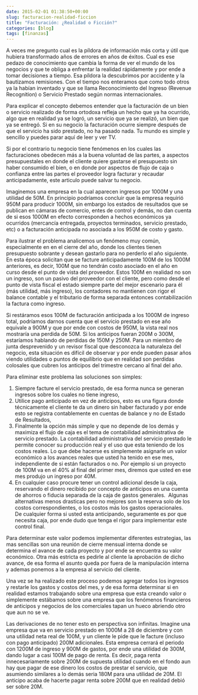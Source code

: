 ```yaml
---
date: 2015-02-01 01:38:50+00:00
slug: facturacion-realidad-ficcion
title: "Facturación: ¿Realidad o Ficción?"
categories: [blog]
tags: [finanzas]
---
```


A veces me pregunto cual es la píldora de información más corta y útil que
hubiera transformado años de errores en años de éxitos. Cual es ese pedazo de
conocimiento que cambia la forma de ver el mundo de los negocios y que te obliga
a enfrentar la realidad rápidamente y por ende a tomar decisiones a tiempo. Esa
píldora la descubrimos por accidente y la bautizamos remisiones. Con el tiempo
nos enteramos que como todo otros ya la habían inventado y que se llama
Reconocimiento del Ingreso (Revenue Recognition) o Servicio Prestado según
normas internacionales.

Para explicar el concepto debemos entender que la facturación de un bien o
servicio realizado de forma ortodoxa refleja un hecho que ya ha ocurrido, algo
que en realidad ya se logró, un servicio que ya se realizó, un bien que ya se
entregó. Si en su negocio la facturación ocurre siempre después de que el
servicio ha sido prestado, no ha pasado nada. Tu mundo es simple y sencillo y
puedes parar aquí de leer y ver TV.

Si por el contrario tu negocio tiene fenómenos en los cuales las facturaciones
obedecen más a la buena voluntad de las partes, a aspectos presupuestales en
donde el cliente quiere gastarse el presupuesto sin haber consumido el bien, o
en donde por aspectos de flujo de caja o confianza entre las partes el proveedor
logra facturar y recaudar anticipadamente, este articulo puede salvar tu
negocio.

Imaginemos una empresa en la cual aparecen ingresos por 1000M y una utilidad de
50M. En principio podríamos concluir que la empresa requirió 950M para producir
1000M, sin embargo los estados de resultados que se publican en cámaras de
comercio, entes de control y demás, no dan cuenta de si esos 1000M en efecto
corresponden a hechos económicos ya ocurridos (mercancía entregada, proyectos
terminados, servicio prestado, etc) o a facturación anticipada no asociada a los
950M de costo y gasto.

Para ilustrar el problema analicemos un fenómeno muy común, especialmente en en
el cierre del año, donde los clientes tienen presupuesto sobrante y desean
gastarlo para no perderlo el año siguiente. En esta época solicitan que se
facture anticipadamente 100M de los 1000M anteriores, es decir, 100M que no
tendrán costo asociado en el año en curso desde el punto de vista del
proveedor. Estos 100M en realidad no son un ingreso, son un pasivo del proveedor
con el cliente, pero como desde el punto de vista fiscal el estado siempre parte
del mejor escenario para él (más utilidad, más ingreso), los contadores no
mantienen con rigor el balance contable y el tributario de forma separada
entonces contabilización la factura como ingreso.

Si restáramos esos 100M de facturación anticipada a los 1000M de ingreso total,
podríamos darnos cuenta que el servicio prestado en ese año equivale a 900M y
que por ende con costos de 950M, la vista real nos mostraría una perdida de
50M. Si los anticipos fueran 200M o 300M, estaríamos hablando de perdidas de
150M y 250M. Para un miembro de junta desprevenido y un revisor fiscal que
desconozca la naturaleza del negocio, esta situación es difícil de observar y
por ende pueden pasar años viendo utilidades o puntos de equilibrio que en
realidad son perdidas colosales que cubren los anticipos del trimestre cercano
al final del año.

Para eliminar este problema las soluciones son simples:

  1. Siempre facture el servicio prestado, de esa forma nunca se generan
  ingresos sobre los cuales no tiene ingreso,
  2. Utilice pago anticipado en vez de anticipos, esto es una figura donde
  técnicamente el cliente te da un dinero sin haber facturado y por ende esto se
  registra contablemente en cuentas de balance y no de Estado de Resultados,
  3. Finalmente la opción más simple y que no depende de los demás y maximiza el
  flujo de caja es el tema de contabilidad administrativa de servicio
  prestado. La contabilidad administrativa del servicio prestado le permite
  conocer su producción real y el uso que esta teniendo de los costos reales. Lo
  que debe hacerse es simplemente asignarle un valor económico a los avances
  reales que usted ha tenido en ese mes, independiente de si están facturados o
  no. Por ejemplo si un proyecto de 100M va en el 40% al final del primer mes,
  diremos que usted en ese mes produjo un ingreso por 40M.
  4. En cualquier caso procure tener un control adicional desde la caja,
  reservando el dinero recibido por concepto de anticipos en una cuenta de
  ahorros o fiducia separada de la caja de gastos generales.  Algunas
  alternativas menos drasticas pero no mejores son la reserva solo de los costos
  correspondientes, o los costos más los gastos operacionales.   De cualquier
  forma si usted esta anticipando, seguramente es por que necesita caja, por
  ende dudo que tenga el rigor para implementar este control final.

Para determinar este valor podemos implementar diferentes estrategias, las mas
sencillas son una reunión de cierre mensual interna donde se determina el avance
de cada proyecto y por ende se encuentra su valor económico. Otra más estricta
es pedirle al cliente la aprobación de dicho avance, de esa forma el asunto
queda por fuera de la manipulación interna y ademas ponemos a la empresa al
servicio del cliente.

Una vez se ha realizado este proceso podemos agregar todos los ingresos y
restarle los gastos y costos del mes, y de esa forma determinar si en realidad
estamos trabajando sobre una empresa que esta creando valor o simplemente
estábamos sobre una empresa que los fenómenos financieros de anticipos y
negocios de los comerciales tapan un hueco abriendo otro que aun no se ve.

Las derivaciones de no tener esto en perspectiva son infinitas. Imagine una
empresa que va en servicio prestado en 1000M a 28 de diciembre y con una
utilidad neta real de 100M, y un cliente le pide que le facture (incluso con
pago anticipado) 200M adicionales. Esta empresa cerrará el periodo con 1200M de
ingreso y 900M de gastos, por ende una utilidad de 300M, dando lugar a casi 100M
de pago de renta. Es decir, paga renta innecesariamente sobre 200M de supuesta
utilidad cuando en el fondo aun hay que pagar de ese dinero los costos de
prestar el servicio, que asumiendo similares a lo demás seria 180M para una
utilidad de 20M. El anticipo acaba de hacerte pagar renta sobre 200M que en
realidad debió ser sobre 20M.
